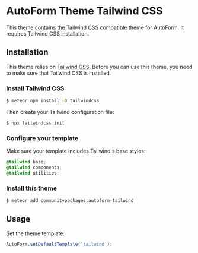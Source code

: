 # AutoForm Theme Tailwind CSS

This theme contains the Tailwind CSS compatible theme for AutoForm. It requires Tailwind CSS installation.

## Installation

This theme relies on [Tailwind CSS](https://tailwindcss.com/). Before you can use this theme, you need to make sure that Tailwind CSS is installed.

### Install Tailwind CSS

```bash
$ meteor npm install -D tailwindcss
```

Then create your Tailwind configuration file:

```bash
$ npx tailwindcss init
```

### Configure your template

Make sure your template includes Tailwind's base styles:

```css
@tailwind base;
@tailwind components;
@tailwind utilities;
```

### Install this theme

```bash
$ meteor add communitypackages:autoform-tailwind
```

## Usage

Set the theme template:

```javascript
AutoForm.setDefaultTemplate('tailwind');

